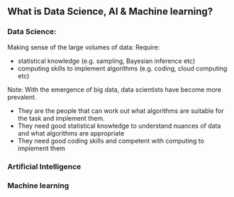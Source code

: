 ## What is Data Science, AI & Machine learning?


### Data Science:
Making sense of the large volumes of data:
Require:
* statistical knowledge (e.g. sampling, Bayesian inference etc)
* computing skills to implement algorithms (e.g. coding, cloud computing etc)

Note:
With the emergence of big data, data scientists have become more prevalent.
* They are the people that can work out what algorithms are suitable for the task and implement them.
* They need good statistical knowledge to understand nuances of data and what algorithms are appropriate
* They need good coding skills and competent with computing to implement them


### Artificial Intelligence


### Machine learning
